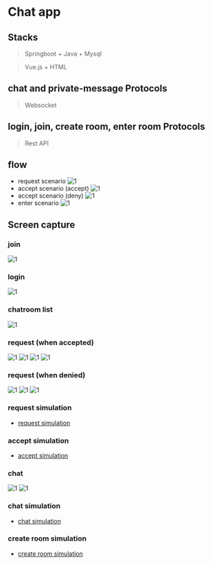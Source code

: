 # Chat app 

## Stacks
> Springboot + Java + Mysql

> Vue.js + HTML

## chat and private-message Protocols
> Websocket

## login, join, create room, enter room Protocols
> Rest API

## flow
- request scenario
![1](images/requestscenario.png)
- accept scenario (accept)
![1](images/acceptscenario.png)
- accept scenario (deny)
![1](images/acceptscenario2.png)
- enter scenario 
![1](images/enterscenario.png)


## Screen capture
### join
![1](images/join.png)

### login
![1](images/login.png)

### chatroom list
![1](images/chatroomlist1.png)

### request (when accepted)
![1](images/request.png)
![1](images/request2.png)
![1](images/request3.png)
![1](images/request4.png)

### request (when denied)
![1](images/reqnopermission.png)
![1](images/reqnopermission2.png)
![1](images/reqnopermission3.png)

### request simulation
- [request simulation](images/requestvideo.mov)

### accept simulation
- [accept simulation](images/acceptvideo.mov)

### chat
![1](images/chat.png)
![1](images/chat2.png)

### chat simulation
- [chat simulation](images/chatvideo.mov)

### create room simulation
- [create room simulation](images/createroom.mov)




